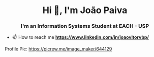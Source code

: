 <h1 align="center">Hi 👋, I'm João Paiva</h1>
<h3 align="center">I'm an Information Systems Student at EACH - USP</h3>

- 📫 How to reach me **https://www.linkedin.com/in/joaovitorvbp/**

Profile Pic: https://picrew.me/image_maker/644129
